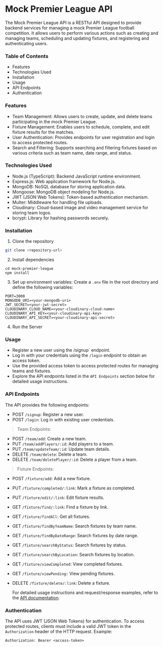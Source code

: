 # Mock Premier League API
The Mock Premier League API is a RESTful API designed to provide backend services for managing a mock Premier League football competition. It allows users to perform various actions such as creating and managing teams, scheduling and updating fixtures, and registering and authenticating users.

### Table of Contents
* Features
* Technologies Used
* Installation
* Usage
* API Endpoints
* Authentication

### Features
* Team Management: Allows users to create, update, and delete teams participating in the mock Premier League.
* Fixture Management: Enables users to schedule, complete, and edit fixture results for the matches.
* User Authentication: Provides endpoints for user registration and login to access protected routes.
* Search and Filtering: Supports searching and filtering fixtures based on various criteria such as team name, date range, and status.

### Technologies Used
* Node.js (TypeScript): Backend JavaScript runtime environment.
* Express.js: Web application framework for Node.js.
* MongoDB: NoSQL database for storing application data.
* Mongoose: MongoDB object modeling for Node.js.
* JWT (JSON Web Tokens): Token-based authentication mechanism.
* Multer: Middleware for handling file uploads.
* Cloudinary: Cloud-based image and video management service for storing team logos.
* bcrypt: Library for hashing passwords securely.

### Installation
1. Clone the repository
  ```bash
git clone <repository-url>
```
2. Install dependencies
```
cd mock-premier-league
npm install
```
3. Set up environment variables:
Create a `.env` file in the root directory and define the following variables:
```plaintext
PORT=3000
MONGODB_URI=<your-mongodb-uri>
JWT_SECRET=<your-jwt-secret>
CLOUDINARY_CLOUD_NAME=<your-cloudinary-cloud-name>
CLOUDINARY_API_KEY=<your-cloudinary-api-key>
CLOUDINARY_API_SECRET=<your-cloudinary-api-secret>
```
4. Run the Server

### Usage
* Register a new user using the /signup` endpoint.
* Log in with your credentials using the `/login` endpoint to obtain an access token.
* Use the provided access token to access protected routes for managing teams and fixtures.
* Explore the API endpoints listed in the `API Endpoints` section below for detailed usage instructions.

### API Endpoints
The API provides the following endpoints:
* POST `/signup`: Register a new user.
* POST `/login`: Log in with existing user credentials.
> Team Endpoints:
* POST `/team/add`: Create a new team.
* PUT `/team/addPlayers/:id`: Add players to a team.
* PUT `/team/updateTeam/:id`: Update team details.
* DELETE `/team/delete`: Delete a team.
* DELETE `/team/deletePlayer/:id`: Delete a player from a team.
> Fixture Endpoints:
* POST `/fixture/add`: Add a new fixture.
* PUT `/fixture/completed/:link`: Mark a fixture as completed.
* PUT `/fixture/edit/:link`: Edit fixture results.
* GET `/fixture/find/:link`: Find a fixture by link.
* GET `/fixture/findAll`: Get all fixtures.
* GET `/fixture/findByTeamName`: Search fixtures by team name.
* GET `/fixture/findByDateRange`: Search fixtures by date range.
* GET `/fixture/searchByStatus`: Search fixtures by status.
* GET `/fixture/searchByLocation`: Search fixtures by location.
* GET `/fixture/viewCompleted`: View completed fixtures.
* GET `/fixture/viewPending:` View pending fixtures.
* DELETE `/fixture/delete/:link`: Delete a fixture.

  For detailed usage instructions and request/response examples, refer to the [API documentation](https://github.com/FredAbod/Mock-Premier-League/).

### Authentication
The API uses JWT (JSON Web Tokens) for authentication. To access protected routes, clients must include a valid JWT token in the `Authorization` header of the HTTP request.
Example:
```plaintext
Authorization: Bearer <access-token>
```




